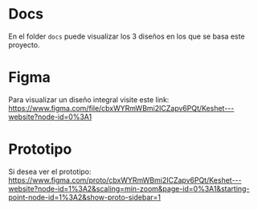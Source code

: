 # Docs
En el folder `docs` puede visualizar los 3 diseños en los que se basa este proyecto.

# Figma
Para visualizar un diseño integral visite este link: https://www.figma.com/file/cbxWYRmWBmi2ICZapv6PQt/Keshet---website?node-id=0%3A1

# Prototipo
Si desea ver el prototipo: https://www.figma.com/proto/cbxWYRmWBmi2ICZapv6PQt/Keshet---website?node-id=1%3A2&scaling=min-zoom&page-id=0%3A1&starting-point-node-id=1%3A2&show-proto-sidebar=1

